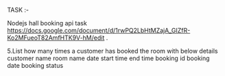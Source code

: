 

TASK :-

Nodejs hall booking api task https://docs.google.com/document/d/1rwPQ2LbHtMZajA_GIZfR-Ko2MFueoT82AmfHTK9V-hM/edit .

5.List how many times a customer has booked the room with below details
customer name
room name
date
start time
end time
booking id
booking date
booking status